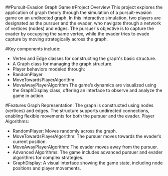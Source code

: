 ##Pursuit-Evasion Graph Game
#Project Overview
This project explores the application of graph theory through the simulation of a pursuit-evasion game on an undirected graph. In this interactive simulation, two players are designated as the pursuer and the evader, who navigate through a network of vertices (nodes) and edges. The pursuer's objective is to capture the evader by occupying the same vertex, while the evader tries to evade capture by moving strategically across the graph.

#Key components include:

- Vertex and Edge classes for constructing the graph's basic structure.
- A Graph class for managing the graph structure.
- Player behaviors modeled through:
- RandomPlayer
- MoveTowardsPlayerAlgorithm
- MoveAwayPlayerAlgorithm
The game’s dynamics are visualized using the GraphDisplay class, offering an interface to observe and analyze the game in action.

#Features
Graph Representation: The graph is constructed using nodes (vertices) and edges. The structure supports undirected connections, enabling flexible movements for both the pursuer and the evader.
Player Algorithms:
- RandomPlayer: Moves randomly across the graph.
- MoveTowardsPlayerAlgorithm: The pursuer moves towards the evader’s current position.
- MoveAwayPlayerAlgorithm: The evader moves away from the pursuer.
- Advanced Algorithms: The game includes advanced pursuer and evader algorithms for complex strategies.
- GraphDisplay: A visual interface showing the game state, including node positions and player movements.
